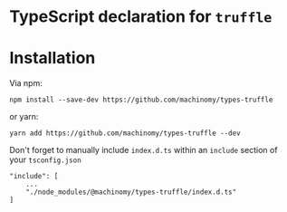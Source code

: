 # TypeScript declaration for `truffle`

# Installation
Via npm:
```
npm install --save-dev https://github.com/machinomy/types-truffle
```
or yarn:
```
yarn add https://github.com/machinomy/types-truffle --dev
```
Don't forget to manually include `index.d.ts` within an `include` section of your `tsconfig.json`
```
"include": [
    ...
    "./node_modules/@machinomy/types-truffle/index.d.ts"
]
```